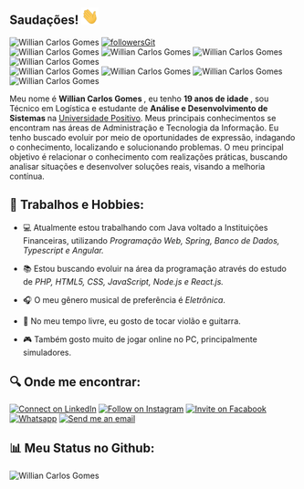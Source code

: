 ## Saudações! <img src="https://github.com/disousadev/disousadev/raw/main/hey.gif?raw=true" width= "30px" style = "max-width:100%;">

 <img src="https://komarev.com/ghpvc/?username=WillianCGomes&label=Profile%20views&color=0e75b6&style=social" alt="Willian Carlos Gomes" /> [![followersGit](https://img.shields.io/github/followers/WillianCGomes?style=social)](https://github.com/WillianCGomes/) <br><img src= "https://img.shields.io/badge/JAVA-Developer-B22222" alt="Willian Carlos Gomes"/> <img src= "https://img.shields.io/badge/PHP-Developer-4F5B93" alt="Willian Carlos Gomes"/> <img src= "https://img.shields.io/badge/ANGULAR-Beginner-B52E31" alt="Willian Carlos Gomes"/> <img src= "https://camo.githubusercontent.com/4acdadbe3f440fd0af54375737f43164cf455f1ee205269b67e0031aa08da5b7/68747470733a2f2f696d672e736869656c64732e696f2f62616467652f48544d4c2d426567696e6e65722d6f72616e6765" alt = "Willian Carlos Gomes"/> <br> <img src= "https://camo.githubusercontent.com/88ab1a3fc14bd65579d00a38feb02fe1eb7b8721fafa218fa3e9e3c25dc61e9b/68747470733a2f2f696d672e736869656c64732e696f2f62616467652f4353532d426567696e6e65722d626c7565" alt = "Willian Carlos Gomes"/> <img src= "https://camo.githubusercontent.com/25846e40c91d451a9d0e787c21fb7d4b6a9ec97c8900580b1e314b403cec9b24/68747470733a2f2f696d672e736869656c64732e696f2f62616467652f4a6176615363726970742d426567696e6e65722d79656c6c6f77" alt = "Willian Carlos Gomes"/> <img src= "https://img.shields.io/badge/Node.js-Beginner-026e00" alt = "Willian Carlos Gomes"/> <img src= "https://img.shields.io/badge/React.js-Beginner-1E90FF" alt = "Willian Carlos Gomes"/>

Meu nome é <strong> Willian Carlos Gomes </strong>, eu tenho <strong> 19 anos de idade </strong>, sou Técnico em Logística e estudante de <strong> Análise e Desenvolvimento de Sistemas </strong> na <a href="https://www.up.edu.br/">Universidade Positivo</a>.  Meus principais conhecimentos se encontram nas áreas de Administração e Tecnologia da Informação. Eu tenho buscado evoluir por meio de oportunidades de expressão, indagando o conhecimento, localizando e solucionando problemas. O meu principal objetivo é relacionar o conhecimento com realizações práticas, buscando analisar situações e desenvolver soluções reais, visando a melhoria contínua. 

##  📝 Trabalhos e Hobbies:

- 💻 Atualmente estou trabalhando com Java voltado a Instituições Financeiras, utilizando *Programação Web, Spring, Banco de Dados, Typescript e Angular.*

- 📚 Estou buscando evoluir na área da programação através do estudo de *PHP, HTML5, CSS, JavaScript, Node.js e React.js.*

- 🎧 O meu gênero musical de preferência é *Eletrônica*.

- 🎸 No meu tempo livre, eu gosto de tocar violão e guitarra.

- 🎮 Também gosto muito de jogar online no PC, principalmente simuladores. 

## 🔍 Onde me encontrar:
[![Connect on LinkedIn](https://img.shields.io/badge/--linkedin?label=LinkedIn&logo=LinkedIn&style=social)](https://www.linkedin.com/in/williancgomes/) [![Follow on Instagram](https://img.shields.io/badge/--instagram?label=Instagram&logo=Instagram&style=social)](https://www.instagram.com/willian.cgomes/) [![Invite on Facabook](https://img.shields.io/badge/--facebook?label=Facebook&logo=Facebook&style=social)](https://www.facebook.com/Williancgomess) [![Whatsapp](https://img.shields.io/badge/--whatsapp?label=Whatsapp&logo=Whatsapp&style=social)](https://api.whatsapp.com/send?phone=5541998045682) [![Send me an email](https://img.shields.io/badge/--gmail?label=Email&logo=Gmail&style=social)](mailto:gomes.cwillian@gmail.com)

## 📊 Meu Status no Github:

<img align="center" src="https://github-readme-stats.vercel.app/api?username=WillianCGomes&show_icons=true&locale=en" alt="Willian Carlos Gomes" />
